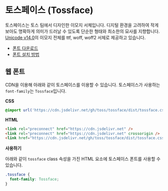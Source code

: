 # 토스페이스 (Tossface)

토스페이스는 토스 팀에서 디자인한 이모지 서체입니다.
디지털 환경을 고려하여 작게 보아도 명확하게 의미가 드러날 수 있도록 단순한 형태와 최소한의 묘사를 지향합니다. [Unicode v14.0](https://unicode.org/emoji/charts-14.0/emoji-released.html)의 이모지 전체를 ttf, woff, woff2 서체로 제공하고 있습니다.

- [폰트 다운로드](https://github.com/toss/tossface/releases/latest)
- [폰트 설치 방법](https://support.apple.com/ko-kr/HT201749)

## 웹 폰트

CDN을 이용해 아래와 같이 토스페이스를 이용할 수 있습니다. 토스페이스가 사용하는 `font-family`는 `Tossface`입니다.

<!-- markdownlint-disable-next-line MD036 -->
**CSS**

```css
@import url('https://cdn.jsdelivr.net/gh/toss/tossface/dist/tossface.css');
```

<!-- markdownlint-disable-next-line MD036 -->
**HTML**

```html
<link rel="preconnect" href="https://cdn.jsdelivr.net" />
<link rel="preconnect" href="https://cdn.jsdelivr.net" crossorigin />
<link href="https://cdn.jsdelivr.net/gh/toss/tossface/dist/tossface.css" rel="stylesheet" type="text/css" />
```

<!-- markdownlint-disable-next-line MD036 -->
**사용하기**

아래와 같이 `tossface` class 속성을 가진 HTML 요소에 토스페이스 폰트를 사용할 수 있습니다.

```css
.tossface {
  font-family: Tossface;
}
```
